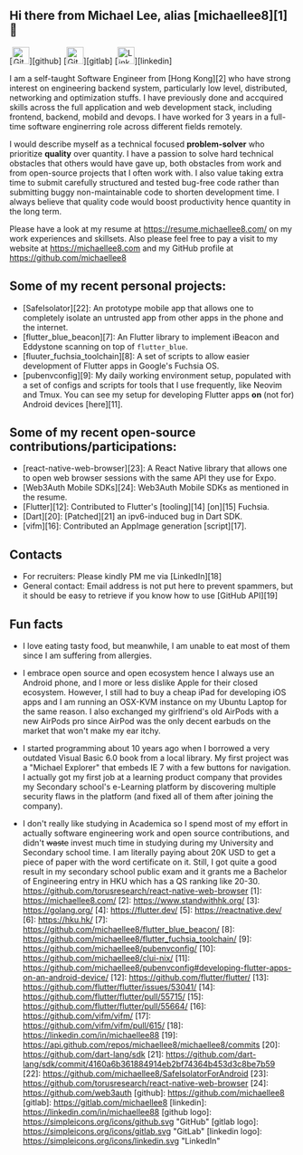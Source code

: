 ## Hi there from Michael Lee, alias [michaellee8][1] 👋

[<img src="https://simpleicons.org/icons/github.svg" alt="GitHub" width="30"/>][github]
[<img src="https://simpleicons.org/icons/gitlab.svg" alt="GitLab" width="30"/>][gitlab]
[<img src="https://simpleicons.org/icons/linkedin.svg" alt="Linkedn" width="30"/>][linkedin]

I am a self-taught Software Engineer from [Hong Kong][2] who have strong interest on engineering backend system, particularly low level, distributed, networking and optimization stuffs. I have previously done and accquired skills across the full application and web development stack, including frontend, backend, mobild and devops. I have worked for 3 years in a full-time software enginerring role across different fields remotely.

I would describe myself as a technical focused **problem-solver** who prioritize **quality** over quantity. I have a passion to solve hard technical obstacles that others would have gave up, both obstacles from work and from open-source projects that I often work with. I also value taking extra time to submit carefully structured and tested bug-free code rather than submitting buggy non-maintainable code to shorten development time. I always believe that quality code would boost productivity hence quantity in the long term.

Please have a look at my resume at https://resume.michaellee8.com/ on my work experiences and skillsets. Also please feel free to pay a visit to my website at https://michaellee8.com and my GitHub profile at https://github.com/michaellee8

## Some of my recent personal projects:

- [SafeIsolator][22]: An prototype mobile app that allows one to completely isolate an untrusted
  app from other apps in the phone and the internet.
- [flutter_blue_beacon][7]: An Flutter library to implement iBeacon and Eddystone scanning on top of `flutter_blue`.
- [fluuter_fuchsia_toolchain][8]: A set of scripts to allow easier development of Flutter apps in Google's Fuchsia OS.
- [pubenvconfig][9]: My daily working environment setup, populated with a set of configs and scripts for tools that I use frequently, like Neovim and Tmux. You can see my setup for developing Flutter apps **on** (not for) Android devices [here][11].

## Some of my recent open-source contributions/participations:

- [react-native-web-browser][23]: A React Native library that allows one to open web browser
  sessions with the same API they use for Expo.
- [Web3Auth Mobile SDKs][24]: Web3Auth Mobile SDKs as mentioned in the resume.
- [Flutter][12]: Contributed to Flutter's [tooling][14] [on][15] Fuchsia.
- [Dart][20]: [Patched][21] an ipv6-induced bug in Dart SDK.
- [vifm][16]: Contributed an AppImage generation [script][17].

## Contacts

- For recruiters: Please kindly PM me via [LinkedIn][18]
- General contact: Email address is not put here to prevent spammers, but it should be easy to retrieve if you know how to use [GitHub API][19]

## Fun facts

- I love eating tasty food, but meanwhile, I am unable to eat most of them since I am suffering from allergies.

- I embrace open source and open ecosystem hence I always use an Android phone, and I more or less dislike Apple for their closed ecosystem. However, I still had to buy a cheap iPad for developing iOS apps and I am running an OSX-KVM instance on my Ubuntu Laptop for the same reason. I also exchanged my girlfriend's old AirPods with a new AirPods pro since AirPod was the only decent earbuds on the market that won't make my ear itchy.

- I started programming about 10 years ago when I borrowed a very outdated Visual Basic 6.0 book from a local library. My first project was a "Michael Explorer" that embeds IE 7 with a few buttons for navigation. I actually got my first job at a learning product company that provides my Secondary school's e-Learning platform by discovering multiple security flaws in the platform (and fixed all of them after joining the company).

- I don't really like studying in Academica so I spend most of my effort in actually software engineering work and open source contributions, and didn't ~~waste~~ invest much time in studying during my University and Secondary school time. I am literally paying about 20K USD to get a piece of paper with the word certificate on it. Still, I got quite a good result in my secondary school public exam and it grants me a Bachelor of Engineering entry in HKU which has a QS ranking like 20-30.
  https://github.com/torusresearch/react-native-web-browser
  [1]: https://michaellee8.com/
  [2]: https://www.standwithhk.org/
  [3]: https://golang.org/
  [4]: https://flutter.dev/
  [5]: https://reactnative.dev/
  [6]: https://hku.hk/
  [7]: https://github.com/michaellee8/flutter_blue_beacon/
  [8]: https://github.com/michaellee8/flutter_fuchsia_toolchain/
  [9]: https://github.com/michaellee8/pubenvconfig/
  [10]: https://github.com/michaellee8/clui-nix/
  [11]: https://github.com/michaellee8/pubenvconfig#developing-flutter-apps-on-an-android-device/
  [12]: https://github.com/flutter/flutter/
  [13]: https://github.com/flutter/flutter/issues/53041/
  [14]: https://github.com/flutter/flutter/pull/55715/
  [15]: https://github.com/flutter/flutter/pull/55664/
  [16]: https://github.com/vifm/vifm/
  [17]: https://github.com/vifm/vifm/pull/615/
  [18]: https://linkedin.com/in/michaellee88
  [19]: https://api.github.com/repos/michaellee8/michaellee8/commits
  [20]: https://github.com/dart-lang/sdk
  [21]: https://github.com/dart-lang/sdk/commit/4160a6b361884914eb2bf74364b453d3c8be7b59
  [22]: https://github.com/michaellee8/SafeIsolatorForAndroid
  [23]: https://github.com/torusresearch/react-native-web-browser
  [24]: https://github.com/web3auth
  [github]: https://github.com/michaellee8
  [gitlab]: https://gitlab.com/michaellee8
  [linkedin]: https://linkedin.com/in/michaellee88
  [github logo]: https://simpleicons.org/icons/github.svg "GitHub"
  [gitlab logo]: https://simpleicons.org/icons/gitlab.svg "GitLab"
  [linkedin logo]: https://simpleicons.org/icons/linkedin.svg "LinkedIn"

<!-- start-only[1]: michaellee8.com

## I am currently job seeking!

I may be the engineer you are looking for if you are finding someone who:

- **Takes software engineering seriously**, not just care about whether that feature works, but also care about whether that feature has been implemented correctly and cleanly.

- Cares about **long term productivity** by embracing **clean code structure**, **code review** and **testing**, rather than short term productivity by submitting code that barely works.

- **Passionate** about software engineering, loves to read source code on open source projects and then **contribute** actual code to them instead of filing feature requests.

- **A fast learner with a T-shape skillset**. I am more specialized in **Flutter** and **Golang** but I know a bit of pretty much all those "popular" technologies. I have previously worked in development roles that involves **React.js**, **React Native**, **PHP**, **Node.js**, **MySQL**, **Redis**, **RabbitMQ**, **Docker**, **Kubernetes** and **AWS**. I am a daily user of **Ubuntu Linux** and I mostly develop backend applications in **GCP** VM instance running a combination of **tmux** and **neovim**. I have also learnt a bit of **C/C++** and **Python**.

I believe job seeking is mutual so I am also looking for a comapny that:

- Offers a **Remote** Engineering role that allows something living in **GMT+8** (Hong Kong). I am looking forward to relocate to Canada or United States after two or three years but currently I am unable to do so.

- Practices a **proper software development process**, in which you expect engineers to write well-structured code, and you embrace code review and testing. You have a well-formed healthy codebase that doesn't put global declarations everywhere. Preferably you open-source some of your code or even running on an **open-source business model**.

- Offers an **in-depth technical** engineering role rather than CRUD development one. I like engineering **challenges** and I am the kind of people who likes to pick up the problems that my collages faces and then work on them, but then it also means that I don't really like those boring code glueing copy and paste tasks that should have been automated via some code generation tools instead of done by bare hands, so I hope that you will offer me challenges instead of mechanic tasks.

- Understands the "myth of man-month" and "tech debt", hence **values long-term productivity** over short-term output. Some management doesn't understand why would their development team just stop typing code and spend time doing those code architecture planning, code reviews and tests, when adding an HTML button and adding and changing "a few lines" in the backend codebase would have "apparently" done the job. I hope that you would be the kind of company who would invest `2t` of time for developing code with a **proper development process** so you only got 1 bugfix that would cost you `0.3t` of time later, so it totally takes you `2.3t`, rather than pushing engineers to develop features with `0.8t` and then got 5 bugfixes that each one takes you `0.7t`, so it takes you a total of `4.3t`. You **prioritize code quality over quantity.**

- Has a **flexible** workplace culture and judges by the value created. I am not really in favour of micro-management and certainly won't be sitting in front of a webcam 8 hours per day. I hope that you will be allowing me to work when I am feeling energized so that I can produce the most value for you. I also hope that you will be judging my performance by the value I have created for you rather than the time I have spent or the lines of code I have written.

end-only[1] -->

